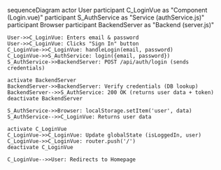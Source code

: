 sequenceDiagram
    actor User
    participant C_LoginVue as "Component (Login.vue)"
    participant S_AuthService as "Service (authService.js)"
    participant Browser
    participant BackendServer as "Backend (server.js)"

    User->>C_LoginVue: Enters email & password
    User->>C_LoginVue: Clicks "Sign In" button
    C_LoginVue->>C_LoginVue: handleLogin(email, password)
    C_LoginVue->>S_AuthService: login({email, password})
    S_AuthService->>BackendServer: POST /api/auth/login (sends credentials)
    
    activate BackendServer
    BackendServer->>BackendServer: Verify credentials (DB lookup)
    BackendServer-->>S_AuthService: 200 OK (returns user data + token)
    deactivate BackendServer
    
    S_AuthService->>Browser: localStorage.setItem('user', data)
    S_AuthService-->>C_LoginVue: Returns user data
    
    activate C_LoginVue
    C_LoginVue->>C_LoginVue: Update globalState (isLoggedIn, user)
    C_LoginVue->>C_LoginVue: router.push('/')
    deactivate C_LoginVue
    
    C_LoginVue-->>User: Redirects to Homepage